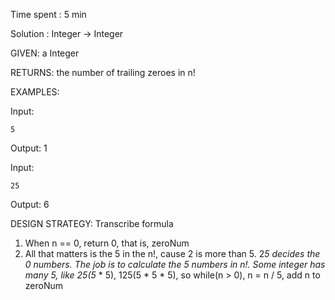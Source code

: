 Time spent : 5 min

Solution : Integer -> Integer	

GIVEN: a Integer

RETURNS: the number of trailing zeroes in n!

EXAMPLES:

Input: 

```
5
```

Output: 1

Input: 

```
25
```

Output: 6

DESIGN STRATEGY: Transcribe formula



1. When n == 0, return 0, that is, zeroNum
2. All that matters is the 5 in the n!, cause 2 is more than 5. 2*5 decides the 0 numbers. The job is to calculate the 5 numbers in n!. Some integer has many 5, like 25(5* * 5), 125(5 * 5 * 5), so while(n > 0), n = n / 5, add n to zeroNum
